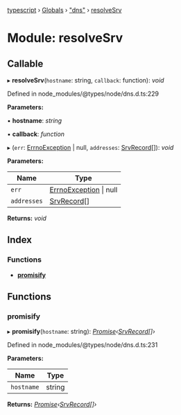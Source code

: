 [typescript](../README.md) › [Globals](../globals.md) › ["dns"](_dns_.md) › [resolveSrv](_dns_.resolvesrv.md)

# Module: resolveSrv

## Callable

▸ **resolveSrv**(`hostname`: string, `callback`: function): *void*

Defined in node_modules/@types/node/dns.d.ts:229

**Parameters:**

▪ **hostname**: *string*

▪ **callback**: *function*

▸ (`err`: [ErrnoException](../interfaces/nodejs.errnoexception.md) | null, `addresses`: [SrvRecord](../interfaces/_dns_.srvrecord.md)[]): *void*

**Parameters:**

Name | Type |
------ | ------ |
`err` | [ErrnoException](../interfaces/nodejs.errnoexception.md) &#124; null |
`addresses` | [SrvRecord](../interfaces/_dns_.srvrecord.md)[] |

**Returns:** *void*

## Index

### Functions

* [__promisify__](_dns_.resolvesrv.md#__promisify__)

## Functions

###  __promisify__

▸ **__promisify__**(`hostname`: string): *[Promise](../interfaces/promise.md)‹[SrvRecord](../interfaces/_dns_.srvrecord.md)[]›*

Defined in node_modules/@types/node/dns.d.ts:231

**Parameters:**

Name | Type |
------ | ------ |
`hostname` | string |

**Returns:** *[Promise](../interfaces/promise.md)‹[SrvRecord](../interfaces/_dns_.srvrecord.md)[]›*
